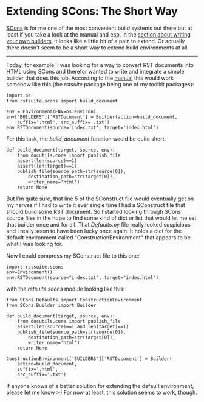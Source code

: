 # Extending SCons: The Short Way

[SCons](http://www.scons.org/) is for me one of the most convenient build systems out there but at
least if you take a look at the manual and esp. in the [section about writing
your own builders](http://scons.org/doc/0.97.0d20070918/HTML/scons-user/x2369.html), it looks like a little bit of a pain to extend. Or actually
there doesn't seem to be a short way to extend build environments at all.

-------------------------------

Today, for example, I was looking for a way to convert RST documents into
HTML using SCons and therefor wanted to write and integrate a simple builder
that does this job. According to the [manual](http://scons.org/doc/0.97.0d20070918/HTML/scons-user/x2446.html) this would work somehow like
this (the *rstsuite* package being one of my toolkit packages):
    
    import os
    from rstsuite.scons import build_document
    
    env = Environment(ENV=os.environ)
    env['BUILDERS']['RSTDocument'] = Builder(action=build_document, 
        suffix='.html', src_suffix='.txt')
    env.RSTDocument(source='index.txt', target='index.html')
    

For this task, the *build_document* function would be quite short:
    
    def build_document(target, source, env):
        from docutils.core import publish_file
        assert(len(source)==1)
        assert(len(target)==1)
        publish_file(source_path=str(source[0]),
            destination_path=str(target[0]), 
            writer_name='html')
        return None
    
But I'm quite sure, that line 5 of the SConstruct file would eventually get on my nerves
if I had to write it ever single time I had a SConstruct file that should 
build some RST document. So I started looking through SCons' source files
in the hope to find some kind of dict or list that would let me set that
builder once and for all. That *Defaults.py* file really looked suspicious
and I really seem to have been lucky once again: It holds a dict for the 
default environment called "ConstructionEnvironment" that appears to be
what I was looking for. 

Now I could compress my SConstruct file to this one:
    
    import rstsuite.scons
    env=Environment()
    env.RSTDocument(source="index.txt", target="index.html")
    

with the *rstsuite.scons* module looking like this:
    
    from SCons.Defaults import ConstructionEnvironment
    from SCons.Builder import Builder

    def build_document(target, source, env):
        from docutils.core import publish_file
        assert(len(source)==1 and len(target)==1)
        publish_file(source_path=str(source[0]), 
            destination_path=str(target[0]), 
            writer_name='html')
        return None

    ConstructionEnvironment['BUILDERS']['RSTDocument'] = Builder(
        action=build_document,
        suffix='.html', 
        src_suffix='.txt')
    

If anyone knows of a better solution for extending the default environment, 
please let me know :-) For now at least, this solution seems to work, though.